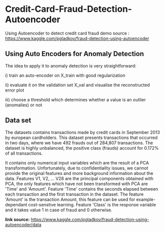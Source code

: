 # Credit-Card-Fraud-Detection-Autoencoder
Using Autoencoder to detect credit card fraud demo source : https://www.kaggle.com/pgladkov/fraud-detection-using-autoencoder


## Using Auto Encoders for Anomaly Detection
The idea to apply it to anomaly detection is very straightforward:

i) train an auto-encoder on X_train with good regularization

ii) evaluate it on the validation set X_val and visualise the reconstructed error plot

iii) choose a threshold which determines whether a value is an outlier (anomalies) or not

## Data set
The datasets contains transactions made by credit cards in September 2013 by european cardholders. This dataset presents transactions that occurred in two days, where we have 492 frauds out of 284,807 transactions. The dataset is highly unbalanced, the positive class (frauds) account for 0.172% of all transactions.

It contains only numerical input variables which are the result of a PCA transformation. Unfortunately, due to confidentiality issues, we cannot provide the original features and more background information about the data. Features V1, V2, ... V28 are the principal components obtained with PCA, the only features which have not been transformed with PCA are 'Time' and 'Amount'. Feature 'Time' contains the seconds elapsed between each transaction and the first transaction in the dataset. The feature 'Amount' is the transaction Amount, this feature can be used for example-dependant cost-senstive learning. Feature 'Class' is the response variable and it takes value 1 in case of fraud and 0 otherwise.

**link source:**  https://www.kaggle.com/pgladkov/fraud-detection-using-autoencoder/data  
